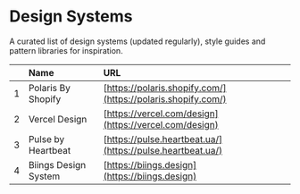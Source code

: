 # Design Systems

A curated list of design systems (updated regularly), style guides and pattern libraries for inspiration.

|     | Name                 | URL                                                          |
| :-- | :------------------- | :----------------------------------------------------------- |
| 1   | Polaris By Shopify   | [https://polaris.shopify.com/](https://polaris.shopify.com/) |
| 2   | Vercel Design        | [https://vercel.com/design](https://vercel.com/design)       |
| 3   | Pulse by Heartbeat   | [https://pulse.heartbeat.ua/](https://pulse.heartbeat.ua/)   |
| 4   | Biings Design System | [https://biings.design](https://biings.design)               |
